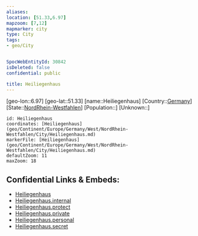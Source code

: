 ```yaml
---
aliases: 
location: [51.33,6.97]
mapzoom: [7,12] 
mapmarker: city 
type: City
tags:
- geo/City


SpocWebEntityId: 30842
isDeleted: false
confidential: public

title: Heiliegenhaus
---
```

[geo-lon::6.97]
[geo-lat::51.33]
[name::Heiliegenhaus]
[Country::[Germany](geo/Continent/Europe/Germany.md)]
[State::[NordRhein-Westfahlen](NordRhein-Westfahlen)]
[Population::]
[Unknown::]


```leaflet
id: Heiliegenhaus
coordinates: [Heiliegenhaus](geo/Continent/Europe/Germany/West/NordRhein-Westfahlen/City/Heiliegenhaus.md)
markerFile: [Heiliegenhaus](geo/Continent/Europe/Germany/West/NordRhein-Westfahlen/City/Heiliegenhaus.md)
defaultZoom: 11 
maxZoom: 18
```


## Confidential Links & Embeds: 
- [Heiliegenhaus](../../../../../../../../_public/geo/Continent/Europe/Germany/West/NordRhein-Westfahlen/City/Heiliegenhaus.md) 
- [Heiliegenhaus.internal](../../../../../../../../_internal/geo/Continent/Europe/Germany/West/NordRhein-Westfahlen/City/Heiliegenhaus.internal.md) 
- [Heiliegenhaus.protect](../../../../../../../../_protect/geo/Continent/Europe/Germany/West/NordRhein-Westfahlen/City/Heiliegenhaus.protect.md) 
- [Heiliegenhaus.private](../../../../../../../../_private/geo/Continent/Europe/Germany/West/NordRhein-Westfahlen/City/Heiliegenhaus.private.md) 
- [Heiliegenhaus.personal](../../../../../../../../_personal/geo/Continent/Europe/Germany/West/NordRhein-Westfahlen/City/Heiliegenhaus.personal.md) 
- [Heiliegenhaus.secret](../../../../../../../../_secret/geo/Continent/Europe/Germany/West/NordRhein-Westfahlen/City/Heiliegenhaus.secret.md) 
